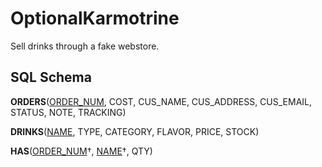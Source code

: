 # OptionalKarmotrine
Sell drinks through a fake webstore.

## SQL Schema

**ORDERS**(<ins>ORDER_NUM</ins>, COST, CUS_NAME, CUS_ADDRESS, CUS_EMAIL, STATUS, NOTE, TRACKING)

**DRINKS**(<ins>NAME</ins>, TYPE, CATEGORY, FLAVOR, PRICE, STOCK)

**HAS**(<ins>ORDER_NUM</ins>&dagger;, <ins>NAME</ins>&dagger;, QTY)
